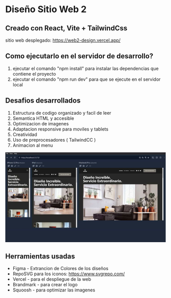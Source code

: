 # Diseño Sitio Web 2

## Creado con React, Vite + TailwindCss

sitio web desplegado: https://web2-design.vercel.app/

## Como ejecutarlo en el servidor de desarrollo?

1. ejecutar el comando "npm install" para instalar las dependencias que contiene el proyecto
2. ejecutar el comando "npm run dev" para que se ejecute en el servidor local

## Desafios desarrollados

1. Estructura de codigo organizado y facil de leer
2. Semantica HTML y accesible
3. Optimizacion de imagenes
4. Adaptacion responsive para moviles y tablets
5. Creatividad
6. Uso de preprocesadores ( TailwindCC )
7. Animacion al menu

![responsive](https://github.com/Hardash01/web2-design/blob/main/public/responsive.jpg)

## Herramientas usadas

- Figma - Extrancion de Colores de los diseños
- RepoSVG para los iconos: https://www.svgrepo.com/
- Vercel - para el despliegue de la web
- Brandmark - para crear el logo
- Squoosh - para optimizar las imagenes
